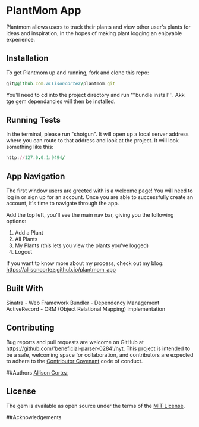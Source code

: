 
# PlantMom App

Plantmom allows users to track their plants and view other user's plants for ideas and inspiration, in the hopes of making plant logging an enjoyable experience. 


## Installation

To get Plantmom up and running, fork and clone this repo:

```ruby
git@github.com:allisoncortez/plantmom.git
```

You'll need to cd into the project directory and run '''bundle install'''. Akk tge gem dependancies will then be installed.

## Running Tests

In the terminal, please run "shotgun". It will open up a local server address where you can route to that address and look at the project. It will look something like this:

```ruby
http://127.0.0.1:9494/
```


## App Navigation

The first window users are greeted with is a welcome page!
You will need to log in or sign up for an account.
Once you are able to successfully create an account, it's time to navigate through the app.

Add the top left, you'll see the main nav bar, giving you the following options:
1. Add a Plant
2. All Plants
3. My Plants (this lets you view the plants you've logged)
4. Logout

If you want to know more about my process, check out my blog:
https://allisoncortez.github.io/plantmom_app

## Built With 

Sinatra - Web Framework
Bundler - Dependency Management
ActiveRecord - ORM (Object Relational Mapping) implementation

## Contributing

Bug reports and pull requests are welcome on GitHub at https://github.com/'beneficial-parser-0284'/nyt. This project is intended to be a safe, welcoming space for collaboration, and contributors are expected to adhere to the [Contributor Covenant](http://contributor-covenant.org) code of conduct.


##Authors
[Allison Cortez](https://github.com/allisoncortez)

## License

The gem is available as open source under the terms of the [MIT License](https://opensource.org/licenses/MIT).

##Acknowledgements
